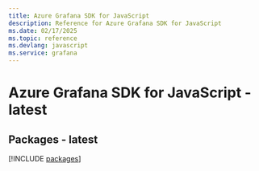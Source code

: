 ```yaml
---
title: Azure Grafana SDK for JavaScript
description: Reference for Azure Grafana SDK for JavaScript
ms.date: 02/17/2025
ms.topic: reference
ms.devlang: javascript
ms.service: grafana
---
```

# Azure Grafana SDK for JavaScript - latest
## Packages - latest
[!INCLUDE [packages](grafana-index.md)]